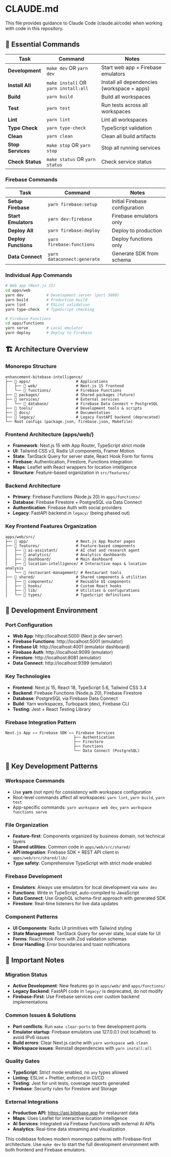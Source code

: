 # CLAUDE.md

This file provides guidance to Claude Code (claude.ai/code) when working with code in this repository.

## 🚀 Essential Commands

| Task | Command | Notes |
|------|---------|-------|
| **Development** | `make dev` OR `yarn dev` | Start web app + Firebase emulators |
| **Install All** | `make install` OR `yarn install:all` | Install all dependencies (workspace + apps) |
| **Build** | `yarn build` | Build all workspaces |
| **Test** | `yarn test` | Run tests across all workspaces |
| **Lint** | `yarn lint` | Lint all workspaces |
| **Type Check** | `yarn type-check` | TypeScript validation |
| **Clean** | `yarn clean` | Clean all build artifacts |
| **Stop Services** | `make stop` OR `yarn stop` | Stop all running services |
| **Check Status** | `make status` OR `yarn status` | Check service status |

### Firebase Commands

| Task | Command | Notes |
|------|---------|-------|
| **Setup Firebase** | `yarn firebase:setup` | Initial Firebase configuration |
| **Start Emulators** | `yarn dev:firebase` | Firebase emulators only |
| **Deploy All** | `yarn firebase:deploy` | Deploy to production |
| **Deploy Functions** | `yarn firebase:functions` | Deploy functions only |
| **Data Connect** | `yarn dataconnect:generate` | Generate SDK from schema |

### Individual App Commands

```bash
# Web app (Next.js 15)
cd apps/web
yarn dev          # Development server (port 5000)
yarn build        # Production build
yarn lint         # ESLint validation
yarn type-check   # TypeScript checking

# Firebase Functions
cd apps/functions
yarn serve        # Local emulator
yarn deploy       # Deploy to Firebase
```

## 🏗️ Architecture Overview

### Monorepo Structure
```
enhancement-bitebase-intelligence/
├── 📁 apps/                    # Applications
│   ├── 📁 web/                 # Next.js 15 frontend
│   └── 📁 functions/           # Firebase Functions
├── 📁 packages/                # Shared packages (future)
├── 📁 services/                # External services
│   └── 📁 database/            # Firebase Data Connect + PostgreSQL
├── 📁 tools/                   # Development tools & scripts
├── 📁 docs/                    # Documentation
├── 📁 legacy/                  # Legacy FastAPI backend (deprecated)
└── Root configs (package.json, firebase.json, Makefile)
```

### Frontend Architecture (apps/web/)
- **Framework**: Next.js 15 with App Router, TypeScript strict mode
- **UI**: Tailwind CSS v3, Radix UI components, Framer Motion
- **State**: TanStack Query for server state, React Hook Form for forms
- **Firebase**: Authentication, Firestore, Functions integration
- **Maps**: Leaflet with React wrappers for location intelligence
- **Structure**: Feature-based organization in `src/features/`

### Backend Architecture
- **Primary**: Firebase Functions (Node.js 20) in `apps/functions/`
- **Database**: Firebase Firestore + PostgreSQL via Data Connect
- **Authentication**: Firebase Auth with social providers
- **Legacy**: FastAPI backend in `legacy/` (being phased out)

### Key Frontend Features Organization
```
apps/web/src/
├── 📁 app/                     # Next.js App Router pages
├── 📁 features/                # Feature-based components
│   ├── 📁 ai-assistant/        # AI chat and research agent
│   ├── 📁 analytics/           # Analytics dashboards
│   ├── 📁 dashboard/           # Main dashboard
│   ├── 📁 location-intelligence/ # Interactive maps & location analysis
│   └── 📁 restaurant-management/ # Restaurant tools
├── 📁 shared/                  # Shared components & utilities
│   ├── 📁 components/          # Reusable UI components
│   ├── 📁 hooks/               # Custom React hooks
│   ├── 📁 lib/                 # Utilities & configurations
│   └── 📁 types/               # TypeScript definitions
```

## 🔧 Development Environment

### Port Configuration
- **Web App**: http://localhost:5000 (Next.js dev server)
- **Firebase Functions**: http://localhost:5001 (emulator)
- **Firebase UI**: http://localhost:4001 (emulator dashboard)
- **Firebase Auth**: http://localhost:9099 (emulator)
- **Firestore**: http://localhost:8081 (emulator)
- **Data Connect**: http://localhost:9399 (emulator)

### Key Technologies
- **Frontend**: Next.js 15, React 18, TypeScript 5.6, Tailwind CSS 3.4
- **Backend**: Firebase Functions (Node.js 20), Firebase Firestore
- **Database**: PostgreSQL via Firebase Data Connect
- **Build**: Yarn workspaces, Turbopack (dev), Firebase CLI
- **Testing**: Jest + React Testing Library

### Firebase Integration Pattern
```
Next.js App ←→ Firebase SDK ←→ Firebase Services
                              ├── Authentication
                              ├── Firestore
                              ├── Functions
                              └── Data Connect (PostgreSQL)
```

## 🎯 Key Development Patterns

### Workspace Commands
- Use **yarn** (not npm) for consistency with workspace configuration
- Root-level commands affect all workspaces: `yarn lint`, `yarn build`, `yarn test`
- App-specific commands: `yarn workspace web dev`, `yarn workspace functions serve`

### File Organization
- **Feature-first**: Components organized by business domain, not technical layers
- **Shared utilities**: Common code in `apps/web/src/shared/`
- **API integration**: Firebase SDK + REST API client in `apps/web/src/shared/lib/`
- **Type safety**: Comprehensive TypeScript with strict mode enabled

### Firebase Development
- **Emulators**: Always use emulators for local development via `make dev`
- **Functions**: Write in TypeScript, auto-compiled to JavaScript
- **Data Connect**: Use GraphQL schema-first approach with generated SDK
- **Firestore**: Real-time listeners for live data updates

### Component Patterns
- **UI Components**: Radix UI primitives with Tailwind styling
- **State Management**: TanStack Query for server state, local state for UI
- **Forms**: React Hook Form with Zod validation schemas
- **Error Handling**: Error boundaries and toast notifications

## 🚨 Important Notes

### Migration Status
- **Active Development**: New features go in `apps/web/` and `apps/functions/`
- **Legacy Backend**: FastAPI code in `legacy/` is deprecated, do not modify
- **Firebase-First**: Use Firebase services over custom backend implementations

### Common Issues & Solutions
- **Port conflicts**: Run `make clear-ports` to free development ports
- **Emulator startup**: Firebase emulators use 127.0.0.1 (not localhost) to avoid IPv6 issues
- **Build errors**: Clear Next.js cache with `yarn workspace web clean`
- **Workspace issues**: Reinstall dependencies with `yarn install:all`

### Quality Gates
- **TypeScript**: Strict mode enabled, no `any` types allowed
- **Linting**: ESLint + Prettier, enforced in CI/CD
- **Testing**: Jest for unit tests, coverage reports generated
- **Firebase**: Security rules for Firestore and Storage

### External Integrations
- **Production API**: https://api.bitebase.app for restaurant data
- **Maps**: Uses Leaflet for interactive location intelligence
- **AI Services**: Integrated via Firebase Functions with external AI APIs
- **Analytics**: Real-time data streaming and visualization

This codebase follows modern monorepo patterns with Firebase-first architecture. Use `make dev` to start the full development environment with both frontend and Firebase emulators.